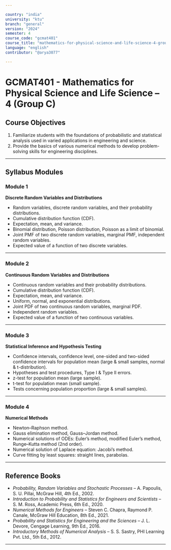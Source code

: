 ```yaml
---

country: "india"
university: "ktu"
branch: "general"
version: "2024"
semester: 4
course_code: "gcmat401"
course_title: "mathematics-for-physical-science-and-life-science-4-group-c"
language: "english"
contributor: "@arya3077"

---
```


# GCMAT401 - Mathematics for Physical Science and Life Science – 4 (Group C)

## Course Objectives

1. Familiarize students with the foundations of probabilistic and statistical analysis used in varied applications in engineering and science.  
2. Provide the basics of various numerical methods to develop problem-solving skills for engineering disciplines.  

---

## Syllabus Modules

### Module 1
**Discrete Random Variables and Distributions**  
- Random variables, discrete random variables, and their probability distributions.  
- Cumulative distribution function (CDF).  
- Expectation, mean, and variance.  
- Binomial distribution, Poisson distribution, Poisson as a limit of binomial.  
- Joint PMF of two discrete random variables, marginal PMF, independent random variables.  
- Expected value of a function of two discrete variables.  

---

### Module 2
**Continuous Random Variables and Distributions**  
- Continuous random variables and their probability distributions.  
- Cumulative distribution function (CDF).  
- Expectation, mean, and variance.  
- Uniform, normal, and exponential distributions.  
- Joint PDF of two continuous random variables, marginal PDF.  
- Independent random variables.  
- Expected value of a function of two continuous variables.  

---

### Module 3
**Statistical Inference and Hypothesis Testing**  
- Confidence intervals, confidence level, one-sided and two-sided confidence intervals for population mean (large & small samples, normal & t-distribution).  
- Hypotheses and test procedures, Type I & Type II errors.  
- z-test for population mean (large sample).  
- t-test for population mean (small sample).  
- Tests concerning population proportion (large & small samples).  

---

### Module 4
**Numerical Methods**  
- Newton–Raphson method.  
- Gauss elimination method, Gauss–Jordan method.  
- Numerical solutions of ODEs: Euler’s method, modified Euler’s method, Runge–Kutta method (2nd order).  
- Numerical solution of Laplace equation: Jacobi’s method.  
- Curve fitting by least squares: straight lines, parabolas.  

---

## Reference Books

- *Probability, Random Variables and Stochastic Processes* – A. Papoulis, S. U. Pillai, McGraw Hill, 4th Ed., 2002.  
- *Introduction to Probability and Statistics for Engineers and Scientists* – S. M. Ross, Academic Press, 6th Ed., 2020.  
- *Numerical Methods for Engineers* – Steven C. Chapra, Raymond P. Canale, McGraw Hill Education, 8th Ed., 2021.  
- *Probability and Statistics for Engineering and the Sciences* – J. L. Devore, Cengage Learning, 9th Ed., 2016.  
- *Introductory Methods of Numerical Analysis* – S. S. Sastry, PHI Learning Pvt. Ltd., 5th Ed., 2012.  

---

